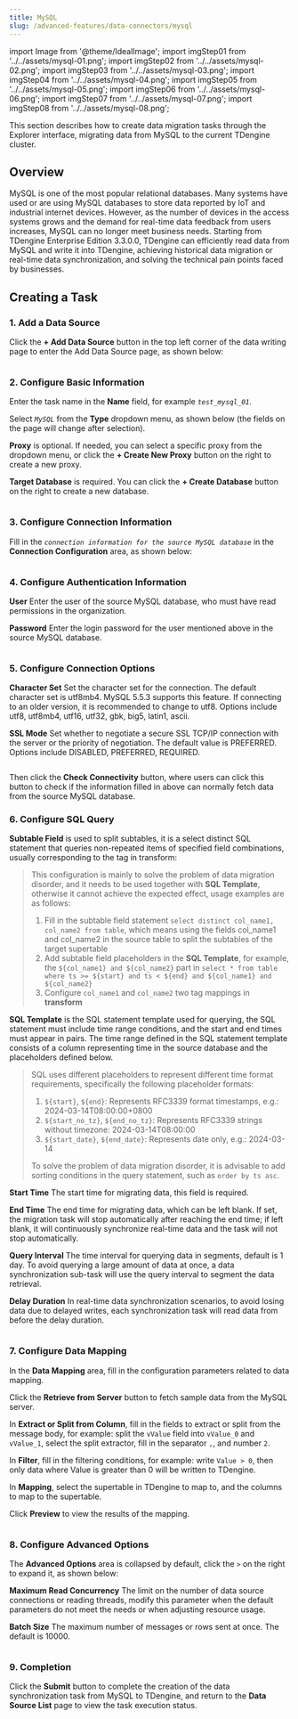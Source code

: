 ```yaml
---
title: MySQL
slug: /advanced-features/data-connectors/mysql
---
```


import Image from '@theme/IdealImage';
import imgStep01 from '../../assets/mysql-01.png';
import imgStep02 from '../../assets/mysql-02.png';
import imgStep03 from '../../assets/mysql-03.png';
import imgStep04 from '../../assets/mysql-04.png';
import imgStep05 from '../../assets/mysql-05.png';
import imgStep06 from '../../assets/mysql-06.png';
import imgStep07 from '../../assets/mysql-07.png';
import imgStep08 from '../../assets/mysql-08.png';

This section describes how to create data migration tasks through the Explorer interface, migrating data from MySQL to the current TDengine cluster.

## Overview

MySQL is one of the most popular relational databases. Many systems have used or are using MySQL databases to store data reported by IoT and industrial internet devices. However, as the number of devices in the access systems grows and the demand for real-time data feedback from users increases, MySQL can no longer meet business needs. Starting from TDengine Enterprise Edition 3.3.0.0, TDengine can efficiently read data from MySQL and write it into TDengine, achieving historical data migration or real-time data synchronization, and solving the technical pain points faced by businesses.

## Creating a Task

### 1. Add a Data Source

Click the **+ Add Data Source** button in the top left corner of the data writing page to enter the Add Data Source page, as shown below:

<figure>
<Image img={imgStep01} alt=""/>
</figure>

### 2. Configure Basic Information

Enter the task name in the **Name** field, for example *`test_mysql_01`*.

Select *`MySQL`* from the **Type** dropdown menu, as shown below (the fields on the page will change after selection).

**Proxy** is optional. If needed, you can select a specific proxy from the dropdown menu, or click the **+ Create New Proxy** button on the right to create a new proxy.

**Target Database** is required. You can click the **+ Create Database** button on the right to create a new database.

<figure>
<Image img={imgStep02} alt=""/>
</figure>

### 3. Configure Connection Information

Fill in the *`connection information for the source MySQL database`* in the **Connection Configuration** area, as shown below:

<figure>
<Image img={imgStep03} alt=""/>
</figure>

### 4. Configure Authentication Information

**User** Enter the user of the source MySQL database, who must have read permissions in the organization.

**Password** Enter the login password for the user mentioned above in the source MySQL database.

<figure>
<Image img={imgStep04} alt=""/>
</figure>

### 5. Configure Connection Options

**Character Set** Set the character set for the connection. The default character set is utf8mb4. MySQL 5.5.3 supports this feature. If connecting to an older version, it is recommended to change to utf8.
Options include utf8, utf8mb4, utf16, utf32, gbk, big5, latin1, ascii.

**SSL Mode** Set whether to negotiate a secure SSL TCP/IP connection with the server or the priority of negotiation. The default value is PREFERRED. Options include DISABLED, PREFERRED, REQUIRED.

<figure>
<Image img={imgStep05} alt=""/>
</figure>

Then click the **Check Connectivity** button, where users can click this button to check if the information filled in above can normally fetch data from the source MySQL database.

### 6. Configure SQL Query

**Subtable Field** is used to split subtables, it is a select distinct SQL statement that queries non-repeated items of specified field combinations, usually corresponding to the tag in transform:
> This configuration is mainly to solve the problem of data migration disorder, and it needs to be used together with **SQL Template**, otherwise it cannot achieve the expected effect, usage examples are as follows:
>
> 1. Fill in the subtable field statement `select distinct col_name1, col_name2 from table`, which means using the fields col_name1 and col_name2 in the source table to split the subtables of the target supertable
> 2. Add subtable field placeholders in the **SQL Template**, for example, the `${col_name1} and ${col_name2}` part in `select * from table where ts >= ${start} and ts < ${end} and ${col_name1} and ${col_name2}`
> 3. Configure `col_name1` and `col_name2` two tag mappings in **transform**

**SQL Template** is the SQL statement template used for querying, the SQL statement must include time range conditions, and the start and end times must appear in pairs. The time range defined in the SQL statement template consists of a column representing time in the source database and the placeholders defined below.
> SQL uses different placeholders to represent different time format requirements, specifically the following placeholder formats:
>
> 1. `${start}`, `${end}`: Represents RFC3339 format timestamps, e.g.: 2024-03-14T08:00:00+0800
> 2. `${start_no_tz}`, `${end_no_tz}`: Represents RFC3339 strings without timezone: 2024-03-14T08:00:00
> 3. `${start_date}`, `${end_date}`: Represents date only, e.g.: 2024-03-14
>
> To solve the problem of data migration disorder, it is advisable to add sorting conditions in the query statement, such as `order by ts asc`.

**Start Time** The start time for migrating data, this field is required.

**End Time** The end time for migrating data, which can be left blank. If set, the migration task will stop automatically after reaching the end time; if left blank, it will continuously synchronize real-time data and the task will not stop automatically.

**Query Interval** The time interval for querying data in segments, default is 1 day. To avoid querying a large amount of data at once, a data synchronization sub-task will use the query interval to segment the data retrieval.

**Delay Duration** In real-time data synchronization scenarios, to avoid losing data due to delayed writes, each synchronization task will read data from before the delay duration.

<figure>
<Image img={imgStep06} alt=""/>
</figure>

### 7. Configure Data Mapping

In the **Data Mapping** area, fill in the configuration parameters related to data mapping.

Click the **Retrieve from Server** button to fetch sample data from the MySQL server.

In **Extract or Split from Column**, fill in the fields to extract or split from the message body, for example: split the `vValue` field into `vValue_0` and `vValue_1`, select the split extractor, fill in the separator `,`, and number `2`.

In **Filter**, fill in the filtering conditions, for example: write `Value > 0`, then only data where Value is greater than 0 will be written to TDengine.

In **Mapping**, select the supertable in TDengine to map to, and the columns to map to the supertable.

Click **Preview** to view the results of the mapping.

<figure>
<Image img={imgStep07} alt=""/>
</figure>

### 8. Configure Advanced Options

The **Advanced Options** area is collapsed by default, click the `>` on the right to expand it, as shown below:

**Maximum Read Concurrency** The limit on the number of data source connections or reading threads, modify this parameter when the default parameters do not meet the needs or when adjusting resource usage.

**Batch Size** The maximum number of messages or rows sent at once. The default is 10000.

<figure>
<Image img={imgStep08} alt=""/>
</figure>

### 9. Completion

Click the **Submit** button to complete the creation of the data synchronization task from MySQL to TDengine, and return to the **Data Source List** page to view the task execution status.
